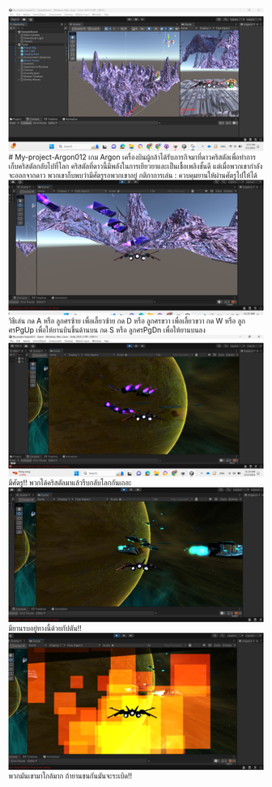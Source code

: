 <img src=MapCistal.png># My-project-Argon012 เกม Argon เครื่องบินผู้กล้าได้รับภารกิจมาที่ดาวคริสตัลเพื่อทำการเก็บคริสตัลกลับไปที่โลก คริสตัลที่ดาวนี้มีพลังในการเยียวยาและเป็นเชื้อเพลิงชั้นดี แต่เมื่อพวกเขากำลังจะออกจากดาว พวกเขาก็บพบว่ามีศัตรูรอพวกเขาอยู่  กติกาการเล่น : ควบคุมยานให้ผ่านศัตรูไปให้ได้
<img src=game3.png> วิธีเล่น กด A หรือ ลูกศรซ้าย เพื่อเลี้ยวซ้าย กด D หรือ ลูกศรขวา เพื่อเลี้ยวขวา กด W หรือ ลูกศรPgUp เพื่อให้ยานบินขึ้นด้านบน กด S หรือ ลูกศรPgDn เพื่อให้ยานบนลง
<img src=game1.png>มีศัตรู!! พวกได้คริสตัลมาแล้วรีบกลับโลกกันเถอะ
<img src=game4.png>มียานรบอยู่ทางนี้ด้วยกัปตัน!!
<img src=game2.png>พวกมันเขามาใกล้มาก ถ้ายานชนกันมันจะระเบิด!!

 
